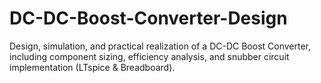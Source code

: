 # DC-DC-Boost-Converter-Design
Design, simulation, and practical realization of a DC-DC Boost Converter, including component sizing, efficiency analysis, and snubber circuit implementation (LTspice &amp; Breadboard).
